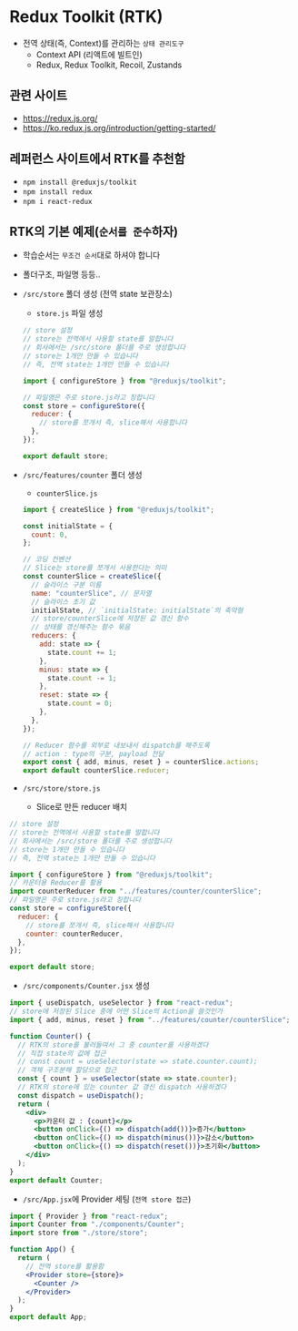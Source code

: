 # Redux Toolkit (RTK)

- 전역 상태(즉, Context)를 관리하는 `상태 관리도구`
  - Context API (리액트에 빌트인)
  - Redux, Redux Toolkit, Recoil, Zustands

## 관련 사이트

- https://redux.js.org/
- https://ko.redux.js.org/introduction/getting-started/

## 레퍼런스 사이트에서 RTK를 추천함

- `npm install @reduxjs/toolkit`
- `npm install redux`
- `npm i react-redux`

## RTK의 기본 예제(`순서를 준수`하자)

- 학습순서는 `무조건 순서`대로 하셔야 합니다
- 폴더구조, 파일명 등등..
- `/src/store` 폴더 생성 (전역 state 보관장소)

  - `store.js` 파일 생성

  ```js
  // store 설정
  // store는 전역에서 사용할 state를 말합니다
  // 회사에서는 /src/store 폴더를 주로 생성합니다
  // store는 1개만 만들 수 있습니다
  // 즉, 전역 state는 1개만 만들 수 있습니다

  import { configureStore } from "@reduxjs/toolkit";

  // 파일명은 주로 store.js라고 칭합니다
  const store = configureStore({
    reducer: {
      // store를 쪼개서 즉, slice해서 사용합니다
    },
  });

  export default store;
  ```

- `/src/features/counter` 폴더 생성

  - `counterSlice.js`

  ```js
  import { createSlice } from "@reduxjs/toolkit";

  const initialState = {
    count: 0,
  };

  // 코딩 컨벤션
  // Slice는 store를 쪼개서 사용한다는 의미
  const counterSlice = createSlice({
    // 슬라이스 구분 이름
    name: "counterSlice", // 문자열
    // 슬라이스 초기 값
    initialState, // `initialState: initialState`의 축약형
    // store/counterSlice에 저장된 값 갱신 함수
    // 상태를 갱신해주는 함수 묶음
    reducers: {
      add: state => {
        state.count += 1;
      },
      minus: state => {
        state.count -= 1;
      },
      reset: state => {
        state.count = 0;
      },
    },
  });

  // Reducer 함수를 외부로 내보내서 dispatch를 해주도록
  // action : type의 구분, payload 전달
  export const { add, minus, reset } = counterSlice.actions;
  export default counterSlice.reducer;
  ```

- `/src/store/store.js`
  - Slice로 만든 reducer 배치

```js
// store 설정
// store는 전역에서 사용할 state를 말합니다
// 회사에서는 /src/store 폴더를 주로 생성합니다
// store는 1개만 만들 수 있습니다
// 즉, 전역 state는 1개만 만들 수 있습니다

import { configureStore } from "@reduxjs/toolkit";
// 카운터용 Reducer를 활용
import counterReducer from "../features/counter/counterSlice";
// 파일명은 주로 store.js라고 칭합니다
const store = configureStore({
  reducer: {
    // store를 쪼개서 즉, slice해서 사용합니다
    counter: counterReducer,
  },
});

export default store;
```

- `/src/components/Counter.jsx` 생성

```jsx
import { useDispatch, useSelector } from "react-redux";
// store에 저장된 Slice 중에 어떤 Slice의 Action을 쓸것인가
import { add, minus, reset } from "../features/counter/counterSlice";

function Counter() {
  // RTK의 store를 불러들여서 그 중 counter를 사용하겠다
  // 직접 state의 값에 접근
  // const count = useSelector(state => state.counter.count);
  // 객체 구조분해 할당으로 접근
  const { count } = useSelector(state => state.counter);
  // RTK의 store에 있는 counter 값 갱신 dispatch 사용하겠다
  const dispatch = useDispatch();
  return (
    <div>
      <p>카운터 값 : {count}</p>
      <button onClick={() => dispatch(add())}>증가</button>
      <button onClick={() => dispatch(minus())}>감소</button>
      <button onClick={() => dispatch(reset())}>초기화</button>
    </div>
  );
}
export default Counter;
```

- `/src/App.jsx`에 Provider 세팅 (`전역 store 접근`)

```jsx
import { Provider } from "react-redux";
import Counter from "./components/Counter";
import store from "./store/store";

function App() {
  return (
    // 전역 store를 활용함
    <Provider store={store}>
      <Counter />
    </Provider>
  );
}
export default App;
```
